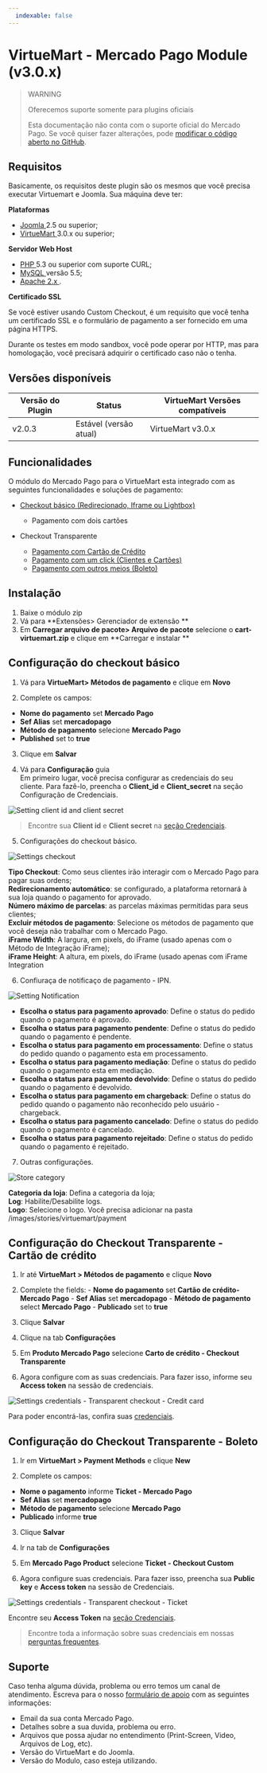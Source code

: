 ```yaml
---
  indexable: false
---
```

# VirtueMart - Mercado Pago Module (v3.0.x)

> WARNING
>
> Oferecemos suporte somente para plugins oficiais
>
> Esta documentação não conta com o suporte oficial do Mercado Pago. Se você quiser fazer alterações, pode [modificar o código aberto no GitHub](https://github.com/mercadopago/devsite-docs/blob/development/guides/plugins/unofficial/virtue-mart.pt.md).

## Requisitos

Basicamente, os requisitos deste plugin são os mesmos que você precisa executar Virtuemart e Joomla. Sua máquina deve ter:

**Plataformas**
* <a href="https://www.joomla.org/download.html"> Joomla </a> 2.5 ou superior;
* <a href="https://virtuemart.net/downloads/"> VirtueMart </a> 3.0.x ou superior;

**Servidor Web Host**

* <a href="http://php.net/"> PHP </a> 5.3 ou superior com suporte CURL;
* <a href="http://www.mysql.com/"> MySQL </a> versão 5.5;
* <a href="https://httpd.apache.org/"> Apache 2.x </a>.

**Certificado SSL**

Se você estiver usando Custom Checkout, é um requisito que você tenha um certificado SSL e o formulário de pagamento a ser fornecido em uma página HTTPS.

Durante os testes em modo sandbox, você pode operar por HTTP, mas para homologação, você precisará adquirir o certificado caso não o tenha.

## Versões disponíveis
<table>
  <thead>
    <tr>
      <th> Versão do Plugin </ th>
      <th> Status </ th>
      <th> VirtueMart Versões compatíveis </ th>
    </tr>
  <thead>
  <tbody>
    <tr>
      <td> v2.0.3 </ td>
      <td> Estável (versão atual) </ td>
      <td> VirtueMart v3.0.x </ td>
    </tr>
  </tbody>
</table>

## Funcionalidades

O módulo do Mercado Pago para o VirtueMart esta integrado com as seguintes funcionalidades e soluções de pagamento:

* [Checkout básico (Redirecionado, Iframe ou Lightbox)](https://www.mercadopago[FAKER][URL][DOMAIN]/developers/pt/solutions/payments/basic-checkout/receive-payments/)
    * Pagamento com dois cartões

* Checkout Transparente
    * [Pagamento com Cartão de Crédito](https://www.mercadopago[FAKER][URL][DOMAIN]/developers/pt/solutions/payments/basic-checkout/receive-payments/)
    * [Pagamento com um click (Clientes e Cartões)](https://www.mercadopago[FAKER][URL][DOMAIN]/developers/pt/solutions/payments/custom-checkout/one-click-charges/javascript/)
    * [Pagamento com outros meios (Boleto)](https://www.mercadopago[FAKER][URL][DOMAIN]/developers/pt/solutions/payments/custom-checkout/charge-with-other-methods/)

## Instalação

1. Baixe o módulo zip
2. Vá para **Extensões> Gerenciador de extensão **
3. Em **Carregar arquivo de pacote> Arquivo de pacote** selecione o **cart-virtuemart.zip** e clique em **Carregar e instalar **

<a name="configuration_std"> </a>
## Configuração do checkout básico

1. Vá para **VirtueMart> Métodos de pagamento** e clique em **Novo**

2. Complete os campos:
  - **Nome do pagamento** set **Mercado Pago**
  - **Sef Alias** set **mercadopago**
  - **Método de pagamento** selecione **Mercado Pago**
  - **Published** set to **true**
3. Clique em **Salvar**

4. Vá para **Configuração** guia <br/>
  Em primeiro lugar, você precisa configurar as credenciais do seu cliente. Para fazê-lo, preencha o **Client_id** e **Client_secret** na seção Configuração de Credenciais.

![Setting client id and client secret](/images/virtuemart/virtuemart-credentials.png) <br />

> Encontre sua **Client id** e **Client secret** na [seção Credenciais]([FAKER][CREDENTIALS][URL]).

5. Configurações do checkout básico. <br />

![Settings checkout](/images/virtuemart/virtuemart-checkout_settings.png) <br />

  **Tipo Checkout**: Como seus clientes irão interagir com o Mercado Pago para pagar suas ordens; <br />
  **Redirecionamento automático**: se configurado, a plataforma retornará à sua loja quando o pagamento for aprovado. <br />
  **Número máximo de parcelas**: as parcelas máximas permitidas para seus clientes; <br/>
  **Excluir métodos de pagamento**: Selecione os métodos de pagamento que você deseja não trabalhar com o Mercado Pago. <br />
  **iFrame Width**: A largura, em pixels, do iFrame (usado apenas com o Método de Integração iFrame); <br />
  **iFrame Height**: A altura, em pixels, do iFrame (usado apenas com iFrame Integration

  6. Confiuraça de notificaço de pagamento - IPN. <br />

![Setting Notification](/images/virtuemart/virtuemart-ipn_settings.png) <br />

  * **Escolha o status para pagamento aprovado**: Define o status do pedido quando o pagamento é aprovado.
  * **Escolha o status para pagamento pendente**: Define o status do pedido quando o pagamento é pendente.
  * **Escolha o status para pagamento em processamento**: Define o status do pedido quando o pagamento esta em processamento.
  * **Escolha o status para pagamento mediação**: Define o status do pedido quando o pagamento esta em mediação.
  * **Escolha o status para pagamento devolvido**: Define o status do pedido quando o pagamento é devolvido.
  * **Escolha o status para pagamento em chargeback**: Define o status do pedido quando o pagamento não reconhecido pelo usuário - chargeback.
  * **Escolha o status para pagamento cancelado**: Define o status do pedido quando o pagamento é cancelado.
  * **Escolha o status para pagamento rejeitado**: Define o status do pedido quando o pagamento é rejeitado.

7. Outras configurações. <br/>

![Store category](/images/virtuemart/virtuemart-other_settings.png) <br />

  **Categoria da loja**: Defina a categoria da loja;<br />
  **Log**: Habilite/Desabilite logs.<br />
  **Logo**: Selecione o logo. Você precisa adicionar na pasta /images/stories/virtuemart/payment <br />

## Configuração do Checkout Transparente - Cartão de crédito

  1. Ir até **VirtueMart > Métodos de pagamento** e clique **Novo**

  2. Complete the fields:
    - **Nome do pagamento** set **Cartão de crédito- Mercado Pago**
    - **Sef Alias** set **mercadopago**
    - **Método de pagamento** select **Mercado Pago**
    - **Publicado** set to **true**

  3. Clique **Salvar**

  4. Clique na tab **Configurações**

  5. Em **Produto Mercado Pago** selecione **Carto de crédito - Checkout Transparente**

  6. Agora configure com as suas credenciais. Para fazer isso, informe seu **Access token** na sessão de credenciais.

![Settings credentials - Transparent checkout - Credit card](/images/virtuemart/virtuemart-credentials_custom.png) <br />

Para poder encontrá-las, confira suas [credenciais]([FAKER][CREDENTIALS][URL]).

## Configuração do Checkout Transparente - Boleto

1. Ir em **VirtueMart > Payment Methods** e clique **New**

2. Complete os campos:
  - **Nome o pagamento** informe **Ticket - Mercado Pago**
  - **Sef Alias** set **mercadopago**
  - **Método de pagamento** selecione **Mercado Pago**
  - **Publicado** informe **true**

3. Clique **Salvar**

4. Ir na tab de **Configurações**

5. Em **Mercado Pago Product** selecione **Ticket - Checkout Custom**

6. Agora configure suas credenciais. Para fazer isso, preencha sua **Public key** e **Access token** na sessão de Credenciais.

![Settings credentials - Transparent checkout - Ticket](/images/virtuemart/virtuemart-credentials_custom_ticket.png) <br />

Encontre seu **Access Token** na [seção Credenciais]([FAKER][CREDENTIALS][URL]).

> Encontre toda a informação sobre suas credenciais em nossas [perguntas frequentes](https://www.mercadopago[FAKER][URL][DOMAIN]/developers/pt/guides/resources/faqs/credentials/).

## Suporte

Caso tenha alguma dúvida, problema ou erro temos um canal de atendimento.
Escreva para o nosso [formulário de apoio](/support) com as seguintes informações:

* Email da sua conta Mercado Pago.
* Detalhes sobre a sua duvida, problema ou erro.
* Arquivos que possa ajudar no entendimento (Print-Screen, Video, Arquivos de Log, etc).
* Versão do VirtueMart e do Joomla.
* Versão do Modulo, caso esteja utilizando.
